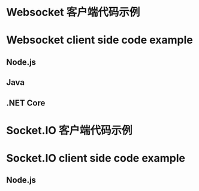 <!-- lang zh-CN begin -->
# Websocket 客户端代码示例
<!-- lang zh-CN end -->

<!-- lang en-US begin -->
# Websocket client side code example
<!-- lang en-US end -->

## Node.js
<!-- import js 'nodejs/main.js' -->

<!-- import json 'nodejs/package.json' -->

## Java
<!-- import java 'java/src/main/java/com/coreaiot/examples/WebsocketClientSideCodeExample.java' -->

<!-- import xml 'java/pom.xml' -->

## .NET Core
<!-- import csharp 'dotnet/Program.cs' -->

<!-- import xml 'dotnet/dotnet.csproj' -->

<!-- lang zh-CN begin -->
# Socket.IO 客户端代码示例
<!-- lang zh-CN end -->

<!-- lang en-US begin -->
# Socket.IO client side code example
<!-- lang en-US end -->

## Node.js
<!-- import js 'nodejs/socketio.js' -->

<!-- import json 'nodejs/socketio.json' -->